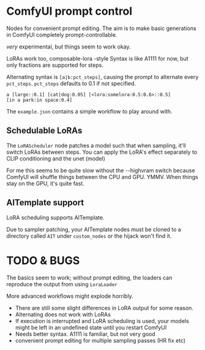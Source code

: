 # ComfyUI prompt control

Nodes for convenient prompt editing. The aim is to make basic generations in ComfyUI completely prompt-controllable.

*very* experimental, but things seem to work okay.

LoRAs work too, composable-lora -style
Syntax is like A1111 for now, but only fractions are supported for steps.

Alternating syntax is `[a|b:pct_steps]`, causing the prompt to alternate every `pct_steps`. `pct_steps` defaults to 0.1 if not specified.

```
a [large::0.1] [cat|dog:0.05] [<lora:somelora:0.5:0.6>::0.5]
[in a park:in space:0.4]
```
The `example.json` contains a simple workflow to play around with.

## Schedulable LoRAs
The `LoRAScheduler` node patches a model such that when sampling, it'll switch LoRAs between steps. You can apply the LoRA's effect separately to CLIP conditioning and the unet (model)

For me this seems to be quite slow without the --highvram switch because ComfyUI will shuffle things between the CPU and GPU. YMMV. When things stay on the GPU, it's quite fast.

## AITemplate support
LoRA scheduling supports AITemplate. 

Due to sampler patching, your AITemplate nodes must be cloned to a directory called `AIT` under `custom_nodes` or the hijack won't find it.


# TODO & BUGS

The basics seem to work; without prompt editing, the loaders can reproduce the output from using `LoraLoader`

More advanced workflows might explode horribly.

- There are still some slight differences in LoRA output for some reason.
- Alternating does not work with LoRAs
- If execution is interrupted and LoRA scheduling is used, your models might be left in an undefined state until you restart ComfyUI
- Needs better syntax. A1111 is familiar, but not very good
- convenient prompt editing for multiple sampling passes (HR fix etc)
